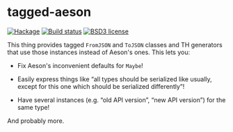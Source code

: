 # tagged-aeson

[![Hackage](https://img.shields.io/hackage/v/tagged-aeson.svg)](https://hackage.haskell.org/package/tagged-aeson)
[![Build status](https://secure.travis-ci.org/aelve/tagged-aeson.svg)](https://travis-ci.org/aelve/tagged-aeson)
[![BSD3 license](https://img.shields.io/badge/license-BSD3-blue.svg)](https://github.com/aelve/tagged-aeson/blob/master/LICENSE)

This thing provides tagged `FromJSON` and `ToJSON` classes and TH generators
that use those instances instead of Aeson's ones. This lets you:

  * Fix Aeson's inconvenient defaults for `Maybe`!

  * Easily express things like “all types should be serialized like usually,
    except for this one which should be serialized differently”!

  * Have several instances (e.g. “old API version”, “new API version”) for
    the same type!

And probably more.

